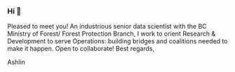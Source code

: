 ### Hi 👋
Pleased to meet you! An industrious senior data scientist with the BC Ministry of Forest/ Forest Protection Branch, I work to orient Research & Development to serve Operations: building bridges and coalitions needed to make it happen. Open to collaborate!
Best regards,

Ashlin

<!--
**ashlinrichardson/ashlinrichardson** is a ✨ _special_ ✨ repository because its `README.md` (this file) appears on your GitHub profile.

Here are some ideas to get you started:

- 🔭 I’m currently working on ...
- 🌱 I’m currently learning ...
- 👯 I’m looking to collaborate on ...
- 🤔 I’m looking for help with ...
- 💬 Ask me about ...
- 📫 How to reach me: ...
- 😄 Pronouns: ...
- ⚡ Fun fact: ...
-->
